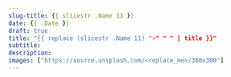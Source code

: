 ```yaml
---
slug-title: {{ slicestr .Name 11 }}
date: {{ .Date }}
draft: true
title: "{{ replace (slicestr .Name 11) "-" " " | title }}"
subtitle:
description:
images: ["https://source.unsplash.com/<replace_me>/300x300"]
---
```

